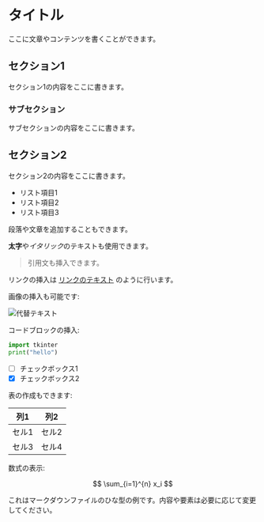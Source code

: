 # タイトル

ここに文章やコンテンツを書くことができます。

## セクション1

セクション1の内容をここに書きます。

### サブセクション

サブセクションの内容をここに書きます。

## セクション2

セクション2の内容をここに書きます。

- リスト項目1
- リスト項目2
- リスト項目3

段落や文章を追加することもできます。

**太字**や*イタリック*のテキストも使用できます。

> 引用文も挿入できます。

リンクの挿入は [リンクのテキスト](https://example.com) のように行います。

画像の挿入も可能です:

![代替テキスト](path/to/image.jpg)

コードブロックの挿入:

``` Python
import tkinter
print("hello")
```

- [ ] チェックボックス1
- [x] チェックボックス2

表の作成もできます:

| 列1 | 列2 |
| --- | --- |
| セル1 | セル2 |
| セル3 | セル4 |

数式の表示:

$$
\sum_{i=1}^{n} x_i
$$

これはマークダウンファイルのひな型の例です。内容や要素は必要に応じて変更してください。
